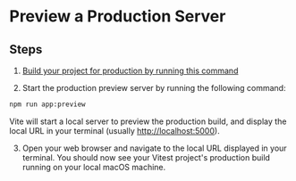 # Preview a Production Server

## Steps

1. [Build your project for production by running this command](/guide/building-for-production.html)

2. Start the production preview server by running the following command:

```bash
npm run app:preview
```

Vite will start a local server to preview the production build, and display the local URL in your terminal (usually [http://localhost:5000](http://localhost:5000)).

3. Open your web browser and navigate to the local URL displayed in your terminal. You should now see your Vitest project's production build running on your local macOS machine.
